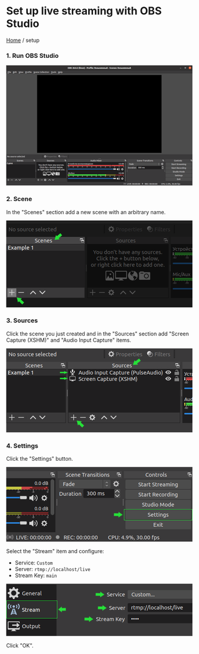 # Set up live streaming with OBS Studio

[Home](../README.md) / setup

### 1. Run OBS Studio

![OBS Studio](pic1.png)

### 2. Scene

In the "Scenes" section add a new scene with an arbitrary name.

![New scene](pic2.png)

### 3. Sources

Click the scene you just created and in the "Sources" section add "Screen Capture (XSHM)" and "Audio Input Capture" items.

![Sources](pic3.png)

### 4. Settings

Click the "Settings" button.

![Settings](pic4.png)

Select the "Stream" item and configure:

- Service: `Custom`
- Server: `rtmp://localhost/live`
- Stream Key: `main`

![Stream](pic5.png)

Click "OK".
